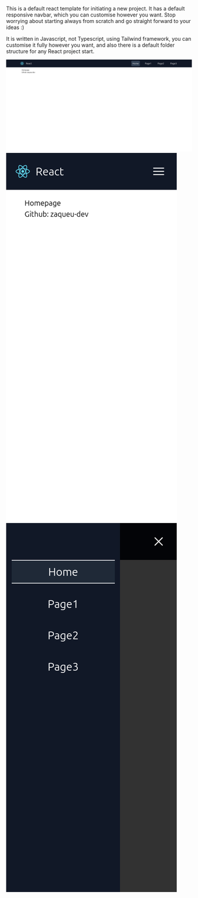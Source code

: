 This is a default react template for initiating a new project. It has a default responsive navbar, which you can customise however you want.
Stop worrying about starting always from scratch and go straight forward to your ideas :)

It is written in Javascript, not Typescript, using Tailwind framework, you can customise it fully however you want, and also there is a default folder structure for any React project start.

![template's image on computer view](image.png)
![template's image on smartphone view](image-1.png) ![template's image on smartphone view](image-2.png)
